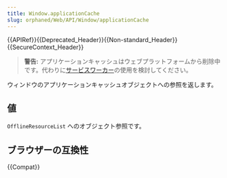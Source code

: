 ```yaml
---
title: Window.applicationCache
slug: orphaned/Web/API/Window/applicationCache
---
```


{{APIRef}}{{Deprecated_Header}}{{Non-standard_Header}}{{SecureContext_Header}}

> **警告:** アプリケーションキャッシュはウェブプラットフォームから削除中です。代わりに[サービスワーカー](/ja/docs/Web/API/Service_Worker_API)の使用を検討してください。

ウィンドウのアプリケーションキャッシュオブジェクトへの参照を返します。

## 値

`OfflineResourceList` へのオブジェクト参照です。

## ブラウザーの互換性

{{Compat}}
